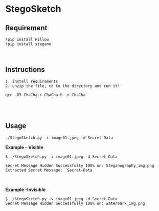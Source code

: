 # StegoSketch 

## Requirement 
```
!pip install Pillow
!pip install stegano
```

<br>

## Instructions

```
1. install requirements
2. unzip the file, cd to the directory and run it!
```

```
gcc -O3 ChaCha.c ChaCha.h -o ChaCha
```

<br>
<br>

## Usage

```
./StegoSketch.py -i image01.jpeg -d Secret-Data 
```

**Example - Visible**

```
$ ./StegoSketch.py -i image01.jpeg -d Secret-Data

Secret Message Hidden Successfully 100% on: Steganography_img.png
Extracted Secret Message:  Secret-Data
```

<br>

**Example -Invisible**
```
$ ./StegoSketch.py -v image01.jpeg -d Secret-Data 
Secret Message Hidden Successfully 100% on: watermark_img.png
   
```
